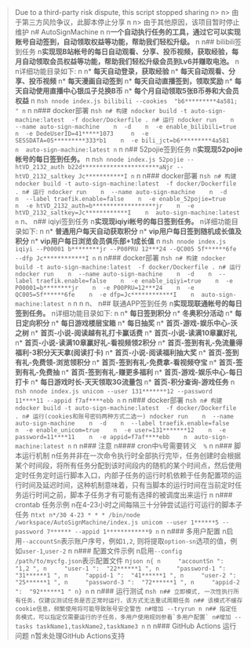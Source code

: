 > Due to a third-party risk dispute, this script stopped sharing n>  n> 由于第三方风险争议，此脚本停止分享 n n> 由于其他原因，该项目暂时停止维护 n# AutoSignMachine n n**一个自动执行任务的工具，通过它可以实现账号自动签到，自动领取权益等功能，帮助我们轻松升级。** n n## bilibili签到任务 n**实现现B站帐号的每日自动观看、分享、投币视频，获取经验，每月自动领取会员权益等功能，帮助我们轻松升级会员到Lv6并赚取电池。** n n详细功能目录如下: n n* **每天自动登录，获取经验** n* **每天自动观看、分享、投币视频** n* **每天漫画自动签到** n* **每天自动直播签到，领取奖励** n* **每天自动使用直播中心银瓜子兑换B币** n* **每个月自动领取5张B币券和大会员权益** n n```sh nnode index.js bilibili --cookies  "b6*********4a581; " n``` n n### docker部署 n```sh n# 构建 ndocker build -t auto-sign-machine:latest  -f docker/Dockerfile . n# 运行 ndocker run    n  --name auto-sign-machine    n  -d    n  -e enable_bilibili=true    n  -e DedeUserID=41*****1073     n  -e SESSDATA=05*********333*b1    n  -e bili_jct=b6*********4a581    n  auto-sign-machine:latest n``` n n## 52pojie签到任务 n**实现现52pojie帐号的每日签到任务。** n n```sh nnode index.js 52pojie --htVD_2132_auth b22d**********************aNjr --htVD_2132_saltkey Jc***********I n``` n n### docker部署 n```sh n# 构建 ndocker build -t auto-sign-machine:latest  -f docker/Dockerfile . n# 运行 ndocker run    n  --name auto-sign-machine    n  -d    n  --label traefik.enable=false    n  -e enable_52pojie=true    n  -e htVD_2132_auth=b******************jr    n  -e htVD_2132_saltkey=Jc************I    n  auto-sign-machine:latest n``` n、 n## iqiyi签到任务 n**实现现iqiyi帐号的每日签到任务。** n详细功能目录如下: n n* **普通用户每天自动获取积分** n* **vip用户每日签到随机成长值及积分** n* **vip用户每日浏览会员俱乐部+1成长值** n n```sh nnode index.js iqiyi --P00001 b********jr --P00PRU 12***24 --QC005 5f******6fe --dfp Jc************I n``` n n### docker部署 n```sh n# 构建 ndocker build -t auto-sign-machine:latest  -f docker/Dockerfile . n# 运行 ndocker run    n  --name auto-sign-machine    n  -d    n  --label traefik.enable=false    n  -e enable_iqiyi=true    n  -e P00001=b********jr    n  -e P00PRU=12***24    n  -e QC005=5f******6fe    n  -e dfp=Jc************I    n  auto-sign-machine:latest n``` n n n、 n## 联通APP签到任务 n**实现现联通帐号的每日签到任务。** n详细功能目录如下: n n* **每日签到积分** n* **冬奥积分活动** n* **每日定向积分** n* **每日游戏楼层宝箱** n* **每日抽奖** n* **首页-游戏-娱乐中心-沃之树** n* **首页-小说-阅读越有礼打卡赢话费** n* **首页-小说-读满10章赢好礼** n* **首页-小说-读满10章赢好礼-看视频领2积分** n* **首页-签到有礼-免流量得福利-3积分天天拿(阅读打卡)** n* **首页-小说-阅读福利抽大奖** n* **首页-签到有礼-免费领-浏览领积分** n* **首页-签到有礼-免费拿-看视频夺宝** n* **首页-签到有礼-免费抽** n* **首页-签到有礼-赚更多福利** n* **首页-游戏-娱乐中心-每日打卡** n* **每日游戏时长-天天领取3G流量包** n* **首页-积分查询-游戏任务** n n```sh nnode index.js unicom --user 131*******12 --password 11****11 --appid f7af****ebb n``` n n### docker部署 n```sh n# 构建 ndocker build -t auto-sign-machine:latest  -f docker/Dockerfile . n# 运行(cookies和账号密码两种方式二选一) ndocker run    n  --name auto-sign-machine    n  -d    n  --label traefik.enable=false    n  -e enable_unicom=true    n  -e user=131*******12    n  -e password=11****11    n  -e appid=f7af****ebb    n  auto-sign-machine:latest n``` n n### 注意 n#### cron中`%`号需要转义`  %` n n### 脚本运行机制 n任务并非在一次命令执行时全部执行完毕，任务创建时会根据某个时间段，将所有任务分配到该时间段内的随机的某个时间点，然后使用定时任务定时运行脚本入口，内部子任务的运行时机依赖于任务配置项的运行时间及延迟时间，这种机制意味着，只有当脚本的运行时间在当前定时任务运行时间之前，脚本子任务才有可能有选择的被调度出来运行 n n### crontab 任务示例 n在4-23小时之间每隔三十分钟尝试运行可运行的脚本子任务 n```txt n*/30 4-23 * * * /bin/node /workspace/AutoSignMachine/index.js unicom --user 1******5 --password 7****** --appid 1************9 n``` n n### 多用户配置 n启用`--accountSn`表示账户序号，例如`1,2`, 则将提取`option-sn`选项的值，例如`user-1`,`user-2` n n### 配置文件示例 n启用`--config /path/to/mycfg.json`表示配置文件 n```json n{ n     "accountSn ":  "1,2 ", n     "user-1 ":  "22******1 ", n     "password-1 ":  "31******1 ", n     "appid-1 ":  "41******1 ", n     "user-2 ":  "25******1 ", n     "password-3 ":  "72******1 ", n     "appid-2 ":  "92******1 " n} n``` n n### 运行测试 n```sh n## 立即模式, 一次性执行所有任务，仅建议测试任务是否正常时运行，该方式无法重试周期任务 n## 该模式不缓存cookie信息，频繁使用将可能导致账号安全警告 n#增加 --tryrun n n## 指定任务模式，可以指定仅需要运行的子任务，多用户使用规则参看`多用户配置` n#增加 --tasks taskName1,taskName2,taskName3 n``` n n### GitHub Actions 运行问题 n暂未处理GitHub Actions支持 
